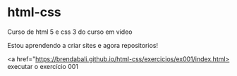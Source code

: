 # html-css
 Curso de html 5 e css 3 do curso em video

Estou aprendendo a criar sites e agora repositorios!

<a href="https://brendabali.github.io/html-css/exercicios/ex001/index.html> executar o exercício 001 </a>